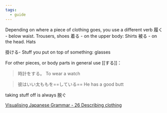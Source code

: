 ```yaml
---
tags:
  - guide
---
```

Depending on where a piece of clothing goes, you use a different verb
履く - below waist. Trousers, shoes
着る - on the upper body: Shirts
被る - on the head. Hats

掛ける- Stuff you put on top of something: glasses

For other pieces, or body parts in general use [[する]]：
>時計をする。
>To wear a watch

>彼はいい太ももを==している==
>He has a good butt

taking stuff off is always 脱ぐ

[Visualising Japanese Grammar - 26 Describing clothing](https://www2.gwu.edu/~eall/vjgnew/26describingclothing/26describingclothing.html)